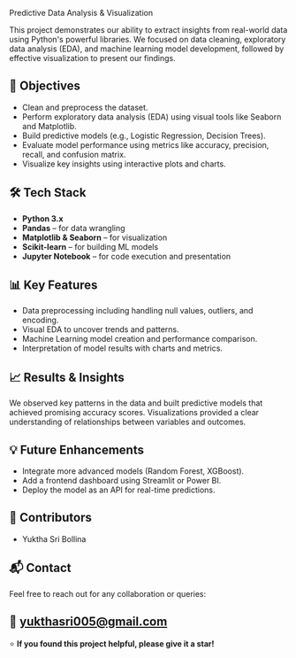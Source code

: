  Predictive Data Analysis & Visualization

 This project demonstrates our ability to extract insights from real-world data using Python's powerful libraries. We focused on data cleaning, exploratory data analysis (EDA), and machine learning model development, followed by effective visualization to present our findings.

## 🚀 Objectives

- Clean and preprocess the dataset.
- Perform exploratory data analysis (EDA) using visual tools like Seaborn and Matplotlib.
- Build predictive models (e.g., Logistic Regression, Decision Trees).
- Evaluate model performance using metrics like accuracy, precision, recall, and confusion matrix.
- Visualize key insights using interactive plots and charts.

## 🛠️ Tech Stack

- **Python 3.x**
- **Pandas** – for data wrangling
- **Matplotlib & Seaborn** – for visualization
- **Scikit-learn** – for building ML models
- **Jupyter Notebook** – for code execution and presentation

## 📊 Key Features

- Data preprocessing including handling null values, outliers, and encoding.
- Visual EDA to uncover trends and patterns.
- Machine Learning model creation and performance comparison.
- Interpretation of model results with charts and metrics.

## 📈 Results & Insights

We observed key patterns in the data and built predictive models that achieved promising accuracy scores. Visualizations provided a clear understanding of relationships between variables and outcomes.

## 💡 Future Enhancements

- Integrate more advanced models (Random Forest, XGBoost).
- Add a frontend dashboard using Streamlit or Power BI.
- Deploy the model as an API for real-time predictions.

## 👥 Contributors

- Yuktha Sri Bollina  


## 📬 Contact

Feel free to reach out for any collaboration or queries:

📧 yukthasri005@gmail.com
---

⭐ **If you found this project helpful, please give it a star!**
